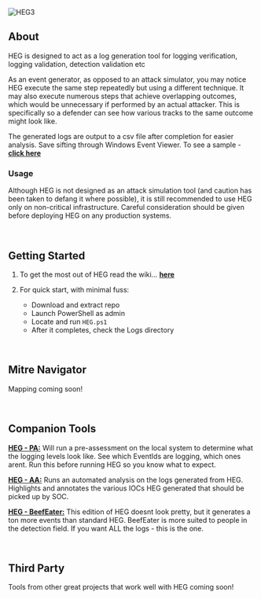 
![HEG3](https://github.com/user-attachments/assets/37b6fe9d-87eb-46cf-a91e-892f391cb9ea)


## About


HEG is designed to act as a log generation tool for logging verification, logging validation, detection validation etc

As an event generator, as opposed to an attack simulator, you may notice HEG execute the same step repeatedly but using a different technique. It may also execute numerous steps that achieve overlapping outcomes, which would be unnecessary if performed by an actual attacker. This is specifically so a defender can see how various tracks to the same outcome might look like.

The generated logs are output to a csv file after completion for easier analysis. Save sifting through Windows Event Viewer. To see a sample - **[click here](#)**

### Usage
Although HEG is not designed as an attack simulation tool (and caution has been taken to defang it where possible), it is still recommended to use HEG only on non-critical infrastructure. Careful consideration should be given before deploying HEG on any production systems.


<br>


## Getting Started
1. To get the most out of HEG read the wiki… **[here](#)**
&nbsp;

3. For quick start, with minimal fuss:
   
    * Download and extract repo
    * Launch PowerShell as admin
    * Locate and run `HEG.ps1`
    * After it completes, check the Logs directory


<br>

## Mitre Navigator

Mapping coming soon!

<br>

## Companion Tools


**[HEG - PA:](https://github.com/conway87/HEG-PreAssessment)** Will run a pre-assessment on the local system to determine what the logging levels look like. See which EventIds are logging, which ones arent. Run this before running HEG so you know what to expect.

**[HEG - AA:](https://github.com/conway87/HEG-AutomatedAnalysis)** Runs an automated analysis on the logs generated from HEG. Highlights and annotates the various IOCs HEG generated that should be picked up by SOC.

**[HEG - BeefEater:](https://github.com/conway87/HEG-BeefEater)** This edition of HEG doesnt look pretty, but it generates a ton more events than standard HEG. BeefEater is more suited to people in the detection field. If you want ALL the logs - this is the one.

<br>

## Third Party

Tools from other great projects that work well with HEG coming soon!




